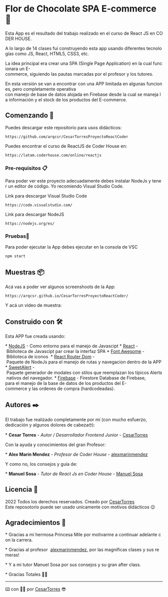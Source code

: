 # Flor de Chocolate SPA E-commerce 🏬

Esta App es el resultado del trabajo realizado en el curso de React JS en CODER HOUSE. 

A lo largo de 14 clases fuí construyendo esta app usando diferentes tecnologías como JS, React, HTML5, CSS3, etc.

La idea principal era crear una SPA (Single Page Application) en la cual funcionara un E-commerce, siguiendo las pautas marcadas por el profesor y los tutores.

En esta versión se van a encontrar con una APP limitada en algunas funciones, pero completamente operativa con manejo de base de datos alojada en Firebase desde la cual se maneja la información y el stock de los productos del E-commerce.


## Comenzando 🚀

Puedes descargar este repositorio para usos didácticos:

```
https://github.com/arqcsr/CesarTorresProyectoReactCoder
```

Puedes encontrar el curso de ReactJS de Coder House en:

```
https://latam.coderhouse.com/online/reactjs
```


### Pre-requisitos 📋

Para poder ver este proyecto adecuadamente debes instalar NodeJs y tener un editor de código.
Yo recomiendo Visual Studio Code.

Link para descargar Visual Studio Code
```
https://code.visualstudio.com/
```
Link para descargar NodeJS
```
https://nodejs.org/es/
```


### Pruebas🔧

Para poder ejecutar la App debes ejecutar en la consola de VSC

```
npm start
```


## Muestras 📦

Acá vas a poder ver algunos screenshoots de la App:

```
https://arqcsr.github.io/CesarTorresProyectoReactCoder/
```

Y acá un video de muestra:




## Construido con 🛠️

Esta APP fue creada usando:

* [NodeJS](https://nodejs.org/es/) - Como entorno para el manejo de Javascipt
* [React](https://es.reactjs.org/) - Biblioteca de Javascipt par crear la interfaz SPA
* [Font Awesome](https://fontawesome.com/) - Biblioteca de iconos 
* [React Router Dom](https://www.npmjs.com/package/react-router-dom) - Paquete de NodeJs para el manejo de rutas y navegacion dentro de la APP 
* [SweetAlert](https://sweetalert.js.org/) - Paquete generador de modales con stilos que reemplazan los típicos Alerts nativos del navegador.
* [Firebase](https://firebase.google.com/?hl=es) - Firestore Database de Firebase, para el manejo de la base de datos de los productos del E-commerce y las ordenes de compra (hardcodeadas).


## Autores ✒️

El trabajo fue realizado completamente por mí (con mucho esfuerzo, dedicación y algunos dolores de cabeza🤓): 

* **Cesar Torres** - *Autor / Desarrollador Frontend Junior* - [CesarTorres](https://github.com/arqcsr)

Con la ayuda y conocimientos del gran Profesor: 

* **Alex Marin Mendez** - *Profesor de Coder House* - [alexmarinmendez](https://github.com/alexmarinmendez)

Y como no, los consejos y guía de:

* **Manuel Sosa** - *Tutor de React Js en Coder House* - [Manuel Sosa](Lo siento Manuel en este momento no encuentro tu perfil en Github 🙃)


## Licencia 📄

2022 Todos los derechos reservados. Creado por [CesarTorres](https://github.com/arqcsr)
Este reposotorio puede ser usado unicamente con motivos didácticos 😉


## Agradecimientos 🎁

* Gracias a mi hermosa Princesa Mile por motivarme a continuar adelante con la carrera.

* Gracias al profesor  [alexmarinmendez](https://github.com/alexmarinmendez), por las magníficas clases y sus remeras!

* Y a mi tutor Manuel Sosa por sus consejos y su gran after class.

* Gracias Totales 🙌🏼

---
⌨️ con 💪🏼 por [CesarTorres](https://github.com/arqcsr) 😎

